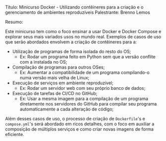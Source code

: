 Título: Minicurso Docker - Utilizando contêineres para a criação e o gerenciamento de ambientes reproduzíveis
Palestrante: Brenno Lemos

Resumo:

Este minicurso tem como o foco ensinar a usar Docker e Docker Compose e explorar seus mais variados usos no mundo real. Exemplos de casos de uso que serão abordados envolvem a criação de contêineres para a:

- Utilização de programas de forma isolada do resto do OS;
    - Ex: Rodar um programa feito em Python sem que a versão conflite com a instalada no OS;
- Compilação de programas para outros OSes;
    - Ex: Aumentar a compatibilidade de um programa compilando-o numa versão mais velha de Linux;
- Execução de serviços em ambiente reproduzível;
    - Ex: Rodar um servidor web com seu próprio banco de dados;
- Execução de tarefas de CI/CD no GitHub;
    - Ex: Usar a mesma imagem para a compilação de um programa diretamente nos servidores do GitHub para compilar seu programa automaticamente a cada alteração de código;

Além desses casos de uso, o processo de criação de `Dockerfile`'s e `compose.yml`'s será abordado em ricos detalhes, com o foco em auxiliar a composição de múltiplos serviços e como criar novas imagens de forma eficiente.

